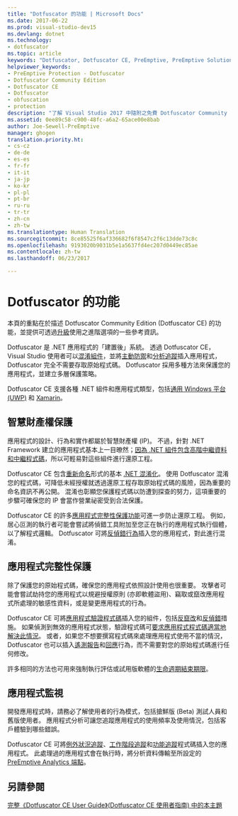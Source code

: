 ```yaml
---
title: "Dotfuscator 的功能 | Microsoft Docs"
ms.date: 2017-06-22
ms.prod: visual-studio-dev15
ms.devlang: dotnet
ms.technology:
- dotfuscator
ms.topic: article
keywords: "Dotfuscator, Dotfuscator CE, PreEmptive, PreEmptive Solutions, PreEmptive Protection, 保護, Community Edition, 混淆, .NET, 免費, Visual Studio 2017"
helpviewer_keywords:
- PreEmptive Protection - Dotfuscator
- Dotfuscator Community Edition
- Dotfuscator CE
- Dotfuscator
- obfuscation
- protection
description: "了解 Visual Studio 2017 中隨附之免費 Dotfuscator Community Edition 的功能。"
ms.assetid: 0ee89c58-c900-48fc-a6a2-65ace00e8bab
author: Joe-Sewell-PreEmptive
manager: ghogen
translation.priority.ht:
- cs-cz
- de-de
- es-es
- fr-fr
- it-it
- ja-jp
- ko-kr
- pl-pl
- pt-br
- ru-ru
- tr-tr
- zh-cn
- zh-tw
ms.translationtype: Human Translation
ms.sourcegitcommit: 8ce85525f6af336682f6f8547c2f6c13dde73c8c
ms.openlocfilehash: 9193020b9031b5e1a5637fd4ec207d0449ec85ae
ms.contentlocale: zh-tw
ms.lasthandoff: 06/23/2017

---
```


# <a name="capabilities-of-dotfuscator"></a>Dotfuscator 的功能

本頁的重點在於描述 Dotfuscator Community Edition (Dotfuscator CE) 的功能，並提供可透過[升級][upgrades]使用之進階選項的一些參考資訊。

Dotfuscator 是 .NET 應用程式的「建置後」系統。
透過 Dotfuscator CE，Visual Studio 使用者可以[混淆組件][obfuscation]，並將[主動防禦][checks]和[分析追蹤][analytics]插入應用程式，Dotfuscator 完全不需要存取原始程式碼。
Dotfuscator 採用多種方法來保護您的應用程式，並建立多層保護策略。

Dotfuscator CE 支援各種 .NET 組件和應用程式類型，包括[通用 Windows 平台 (UWP)][uwp] 和 [Xamarin][xamarin]。

## <a name="intellectual-property-protection"></a>智慧財產權保護

應用程式的設計、行為和實作都屬於智慧財產權 (IP)。
不過，針對 .NET Framework 建立的應用程式基本上一目暸然；[因為 .NET 組件包含高階中繼資料和中繼程式碼][assemblies]，所以可輕易對這些組件進行還原工程。

Dotfuscator CE 包含[重新命名][renaming]形式的基本 [.NET 混淆化][obfuscation]。
使用 Dotfuscator 混淆您的程式碼，可降低未經授權就透過還原工程存取原始程式碼的風險，因為重要的命名資訊不再公開。
混淆也彰顯您保護程式碼以防遭到探查的努力，這項重要的步驟可確保您的 IP 會當作營業祕密受到合法保護。

Dotfuscator CE 的許多[應用程式完整性保護功能](#application-integrity-protection)可進一步防止還原工程。
例如，居心叵測的執行者可能會嘗試將偵錯工具附加至您正在執行的應用程式執行個體，以了解程式邏輯。
Dotfuscator 可將[反偵錯行為][debug]插入您的應用程式，對此進行混淆。

## <a name="application-integrity-protection"></a>應用程式完整性保護

除了保護您的原始程式碼，確保您的應用程式依照設計使用也很重要。
攻擊者可能會嘗試劫持您的應用程式以規避授權原則 (亦即軟體盜用)、竊取或竄改應用程式所處理的敏感性資料，或是變更應用程式的行為。

Dotfuscator CE 可將[應用程式驗證程式碼][checks]插入您的組件，包括[反竄改][tamper]和[反偵錯][debug]措施。
如果偵測到無效的應用程式狀態，驗證程式碼可[要求應用程式程式碼適當地解決此情況][check-app]。
或者，如果您不想要撰寫程式碼來處理應用程式使用不當的情況，Dotfuscator 也可以插入[遙測報告][check-telemetry]和[回應][check-action]行為，而不需要對您的原始程式碼進行任何修改。

許多相同的方法也可用來強制執行評估或試用版軟體的[生命週期結束期限][shelflife]。

## <a name="application-monitoring"></a>應用程式監視

開發應用程式時，請務必了解使用者的行為模式，包括搶鮮版 (Beta) 測試人員和舊版使用者。
應用程式分析可讓您追蹤應用程式的使用頻率及使用情況，包括客戶體驗到哪些錯誤。

Dotfuscator CE 可將[例外狀況追蹤][exceptions]、[工作階段追蹤][sessions]和[功能追蹤][features]程式碼插入您的應用程式。
此處理過的應用程式會在執行時，將分析資料傳輸至所設定的 [PreEmptive Analytics 端點][endpoints]。

## <a name="see-also"></a>另請參閱

[完整《Dotfuscator CE User Guide》(Dotfuscator CE 使用者指南) 中的本主題][full]

<!-- Copyright © 2017 PreEmptive Solutions, LLC -->

[assemblies]: https://docs.microsoft.com/en-us/dotnet/standard/assembly-format
[uwp]: https://www.preemptive.com/blog/article/856-uwp-applications-in-dotfuscator-ce/91-dotfuscator-ce
[xamarin]: https://www.preemptive.com/obfuscating-xamarin-with-dotfuscator

[upgrades]: upgrades.md

[obfuscation]: https://www.preemptive.com/dotfuscator/ce/docs/help/obfuscation_overview.html
[renaming]: https://www.preemptive.com/dotfuscator/ce/docs/help/obfuscation_renaming.html

[analytics]: https://www.preemptive.com/dotfuscator/ce/docs/help/analytics_overview.html
[endpoints]: https://www.preemptive.com/dotfuscator/ce/docs/help/analytics_overview.html#endpoints

[checks]: https://www.preemptive.com/dotfuscator/ce/docs/help/checks_overview.html
[check-app]: https://www.preemptive.com/dotfuscator/ce/docs/help/checks_overview.html#app-notification
[check-action]: https://www.preemptive.com/dotfuscator/ce/docs/help/checks_overview.html#action

[tamper]: https://www.preemptive.com/dotfuscator/ce/docs/help/checks_tamper.html
[debug]: https://www.preemptive.com/dotfuscator/ce/docs/help/checks_debug.html
[shelflife]: https://www.preemptive.com/dotfuscator/ce/docs/help/checks_shelflife.html
[exceptions]: https://www.preemptive.com/dotfuscator/ce/docs/help/analytics_exceptions.html
[sessions]: https://www.preemptive.com/dotfuscator/ce/docs/help/analytics_sessions.html
[features]: https://www.preemptive.com/dotfuscator/ce/docs/help/analytics_features.html
[check-telemetry]: https://www.preemptive.com/dotfuscator/ce/docs/help/analytics_checks.html

[full]: https://www.preemptive.com/dotfuscator/ce/docs/help/intro_capabilities.html

